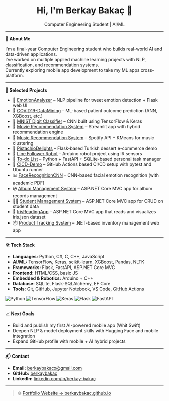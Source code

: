 <h1 align="center">Hi, I'm Berkay Bakaç 👋</h1>
<p align="center">Computer Engineering Student | AI/ML </p>

---

🎯 **About Me**

I'm a final-year Computer Engineering student who builds real-world AI and data-driven applications.  
I’ve worked on multiple applied machine learning projects with NLP, classification, and recommendation systems.  
Currently exploring mobile app development to take my ML apps cross-platform.

---

🧠 **Selected Projects**

- 🧠 [EmotionAnalyzer](https://github.com/berkaybakac/EmotionAnalyzer) – NLP pipeline for tweet emotion detection + Flask web UI
- 🧬 [COVID19-DataMining](https://github.com/berkaybakac/COVID19-DataMining) – ML-based patient outcome prediction (ANN, XGBoost, etc.)
- 🔢 [MNIST Digit Classifier](https://github.com/berkaybakac/MNIST-Digit-Classifier) – CNN built using TensorFlow & Keras
- 🎥 [Movie Recommendation System](https://github.com/berkaybakac/Movie-Recommendation-System) – Streamlit app with hybrid recommendation engine
- 🎵 [Music Recommendation System](https://github.com/berkaybakac/Music-Recommend-System) – Spotify API + KMeans for music clustering
- 🍰 [PistachioDelights](https://github.com/berkaybakac/PistachioDelights) – Flask-based Turkish dessert e-commerce demo
- 🤖 [Line Follower Robot](https://github.com/berkaybakac/LineFollowerRobot) – Arduino robot project using IR sensors
- 📝 [To-do List](https://github.com/berkaybakac/To-do-List) – Python + FastAPI + SQLite-based personal task manager
- 🔁 [CICD-Demo](https://github.com/berkaybakac/cicd-demo) – GitHub Actions based CI/CD setup with pytest and Ubuntu runner
- 📊 [FaceRecognitionCNN](https://github.com/berkaybakac/FaceRecognitionCNN) – CNN-based facial emotion recognition (with academic PDF)
- 💿 [Album Management System](https://github.com/berkaybakac/album-management-system3) – ASP.NET Core MVC app for album records management
- 🧑‍🎓 [Student Management System](https://github.com/berkaybakac/Student-management2) – ASP.NET Core MVC app for CRUD on student data
- 🌸 [IrisReadingApp](https://github.com/berkaybakac/Json-Read1) – ASP.NET Core MVC app that reads and visualizes iris.json dataset
- 📦 [Product Tracking System](https://github.com/berkaybakac/ProductTrackingSystem4) – .NET-based inventory management web app

---

🛠 **Tech Stack**

- **Languages:** Python, C#, C, C++, JavaScript  
- **AI/ML:** TensorFlow, Keras, scikit-learn, XGBoost, Pandas, NLTK  
- **Frameworks:** Flask, FastAPI, ASP.NET Core MVC  
- **Frontend:** HTML/CSS, basic JS  
- **Embedded & Robotics:** Arduino + C++
- **Database:** SQLite, Flask-SQLAlchemy, EF Core
- **Tools:** Git, GitHub, Jupyter Notebook, VS Code, GitHub Actions

![Python](https://img.shields.io/badge/-Python-333?style=flat&logo=python)
![TensorFlow](https://img.shields.io/badge/-TensorFlow-333?style=flat&logo=tensorflow)
![Keras](https://img.shields.io/badge/-Keras-333?style=flat&logo=keras)
![Flask](https://img.shields.io/badge/-Flask-333?style=flat&logo=flask)
![FastAPI](https://img.shields.io/badge/-FastAPI-333?style=flat&logo=fastapi)

---

📈 **Next Goals**

- Build and publish my first AI-powered mobile app (Whit Swift)  
- Deepen NLP & model deployment skills with Hugging Face and mobile integration  
- Expand GitHub profile with mobile + AI hybrid projects

---

📬 **Contact**

- **Email:** berkaybakacx@gmail.com
- **GitHub:** [berkaybakac](https://github.com/berkaybakac)
- **LinkedIn:** [linkedin.com/in/berkay-bakaç](https://linkedin.com/in/berkay-baka%C3%A7)

---

> 🌐 [Portfolio Website → berkaybakac.github.io](https://berkaybakac.github.io)

